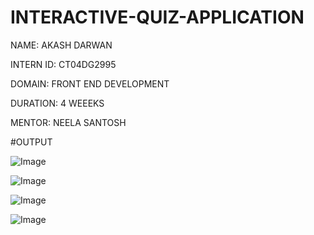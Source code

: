 # INTERACTIVE-QUIZ-APPLICATION

NAME: AKASH DARWAN

INTERN ID: CT04DG2995

DOMAIN: FRONT END DEVELOPMENT

DURATION: 4 WEEEKS

MENTOR: NEELA SANTOSH

#OUTPUT

![Image](https://github.com/user-attachments/assets/287c9e15-db20-4eb3-b026-6e637997f29f)

![Image](https://github.com/user-attachments/assets/08651463-90a3-462d-bac6-7846d473a8e9)

![Image](https://github.com/user-attachments/assets/430fa74b-63a9-4483-a935-aa6c96529f4d)

![Image](https://github.com/user-attachments/assets/e106b1f8-ac77-4353-8050-07e348713f48)
